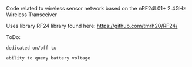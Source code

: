 Code related to wireless sensor network based on the nRF24L01+ 2.4GHz Wireless Transceiver


Uses library RF24 library found here: https://github.com/tmrh20/RF24/

ToDo:

	dedicated on/off tx

	ability to query battery voltage
